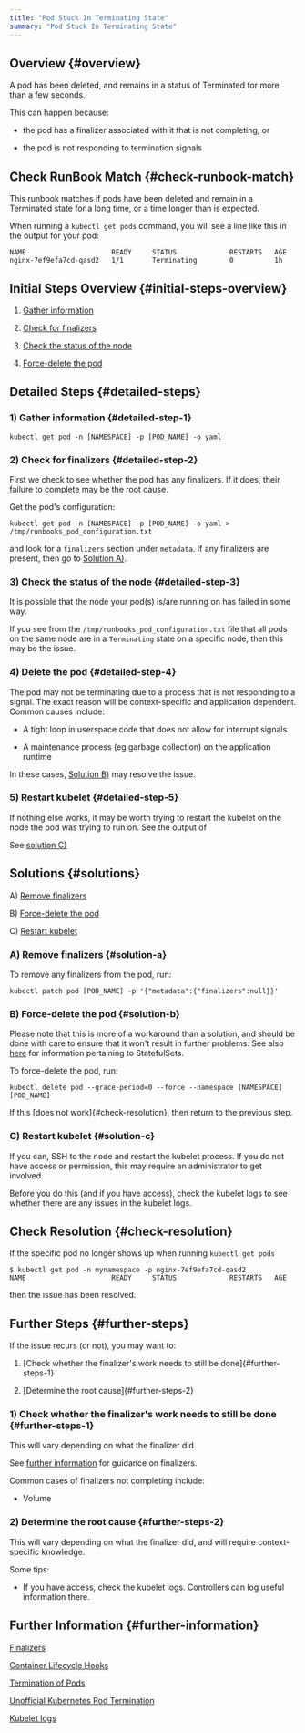 ```yaml
---
title: "Pod Stuck In Terminating State"
summary: "Pod Stuck In Terminating State"
---
```


## Overview {#overview}

A pod has been deleted, and remains in a status of Terminated for more than a few seconds.

This can happen because:

- the pod has a finalizer associated with it that is not completing, or

- the pod is not responding to termination signals

## Check RunBook Match {#check-runbook-match}

This runbook matches if pods have been deleted and remain in a Terminated state for a long time, or a time longer than is expected.

When running a `kubectl get pods` command, you will see a line like this in the output for your pod:

```
NAME                     READY     STATUS             RESTARTS   AGE
nginx-7ef9efa7cd-qasd2   1/1       Terminating        0          1h
```

## Initial Steps Overview {#initial-steps-overview}

1) [Gather information](#detailed-step-1)

2) [Check for finalizers](#detailed-step-2)

3) [Check the status of the node](#detailed-step-3)

4) [Force-delete the pod](#detailed-step-4)

## Detailed Steps {#detailed-steps}

### 1) Gather information {#detailed-step-1}

```
kubectl get pod -n [NAMESPACE] -p [POD_NAME] -o yaml
```

### 2) Check for finalizers {#detailed-step-2}

First we check to see whether the pod has any finalizers. If it does, their failure to complete may be the root cause.

Get the pod's configuration:

```
kubectl get pod -n [NAMESPACE] -p [POD_NAME] -o yaml > /tmp/runbooks_pod_configuration.txt
```

and look for a `finalizers` section under `metadata`. If any finalizers are present, then go to [Solution A)](#solution-a).

### 3) Check the status of the node {#detailed-step-3}

It is possible that the node your pod(s) is/are running on has failed in some way.

If you see from the `/tmp/runbooks_pod_configuration.txt` file that all pods on the same node are in a `Terminating` state on a specific node, then this may be the issue.

### 4) Delete the pod {#detailed-step-4}

The pod may not be terminating due to a process that is not responding to a signal. The exact reason will be context-specific and application dependent. Common causes include:

- A tight loop in userspace code that does not allow for interrupt signals

- A maintenance process (eg garbage collection) on the application runtime

In these cases, [Solution B)](#solution-b) may resolve the issue.

### 5) Restart kubelet {#detailed-step-5}

If nothing else works, it may be worth trying to restart the kubelet on the node the pod was trying to run on. See the output of

See [solution C)](#solution-c)

## Solutions {#solutions}

A) [Remove finalizers](#solution-a)

B) [Force-delete the pod](#solution-b)

C) [Restart kubelet](#solution-c)

### A) Remove finalizers {#solution-a}

To remove any finalizers from the pod, run:

```
kubectl patch pod [POD_NAME] -p '{"metadata":{"finalizers":null}}'
```

### B) Force-delete the pod {#solution-b}

Please note that this is more of a workaround than a solution, and should be done with care to ensure that it won't result in further problems. See also [here](https://kubernetes.io/docs/tasks/run-application/force-delete-stateful-set-pod/) for information pertaining to StatefulSets.

To force-delete the pod, run:

```
kubectl delete pod --grace-period=0 --force --namespace [NAMESPACE] [POD_NAME]
```

If this [does not work]{#check-resolution}, then return to the previous step.


### C) Restart kubelet {#solution-c}

If you can, SSH to the node and restart the kubelet process. If you do not have access or permission, this may require an administrator to get involved.

Before you do this (and if you have access), check the kubelet logs to see whether there are any issues in the kubelet logs.

## Check Resolution {#check-resolution}

If the specific pod no longer shows up when running `kubectl get pods`

```
$ kubectl get pod -n mynamespace -p nginx-7ef9efa7cd-qasd2
NAME                     READY     STATUS             RESTARTS   AGE
```

then the issue has been resolved.

## Further Steps {#further-steps}

If the issue recurs (or not), you may want to:

1) [Check whether the finalizer's work needs to still be done]{#further-steps-1}

2) [Determine the root cause]{#further-steps-2}

### 1) Check whether the finalizer's work needs to still be done {#further-steps-1}

This will vary depending on what the finalizer did.

See [further information](#further-information) for guidance on finalizers.

Common cases of finalizers not completing include:

- Volume

### 2) Determine the root cause {#further-steps-2}

This will vary depending on what the finalizer did, and will require context-specific knowledge.

Some tips:

- If you have access, check the kubelet logs. Controllers can log useful information there.

## Further Information {#further-information}

[Finalizers](https://kubernetes.io/docs/tasks/access-kubernetes-api/custom-resources/custom-resource-definitions/#finalizers)

[Container Lifecycle Hooks](https://kubernetes.io/docs/concepts/containers/container-lifecycle-hooks/)

[Termination of Pods](https://kubernetes.io/docs/concepts/workloads/pods/pod/#termination-of-pods)

[Unofficial Kubernetes Pod Termination](https://unofficial-kubernetes.readthedocs.io/en/latest/concepts/abstractions/pod-termination/)

[Kubelet logs](https://kubernetes.io/docs/tasks/debug-application-cluster/debug-cluster/#looking-at-logs)

[//]: # (https://github.com/kubernetes/kubernetes/issues/51835#issuecomment-347760557 TODO)
[//]: # (https://github.com/kubernetes/kubernetes/issues/65569 DONE)
[//]: # (https://kubernetes.io/docs/concepts/containers/container-lifecycle-hooks/ TODO)
[//]: # (https://kubernetes.io/docs/concepts/workloads/pods/pod/#termination-of-pods DONE)
[//]: # (https://kubernetes.io/docs/tasks/configure-pod-container/attach-handler-lifecycle-event/ DONE)
[//]: # (https://serverfault.com/questions/986177/kubernetes-update-results-in-pod-stuck-on-terminating DONE)
[//]: # (https://stackoverflow.com/questions/35453792/pods-stuck-in-terminating-status DONE)
[//]: # (https://unofficial-kubernetes.readthedocs.io/en/latest/concepts/abstractions/pod-termination/ DONE)
[//]: # (https://www.bluematador.com/docs/troubleshooting/kubernetes-pod DONE)
[//]: # (https://www.ibm.com/support/pages/kubernetes-pods-are-stuck-terminating-state DONE)
